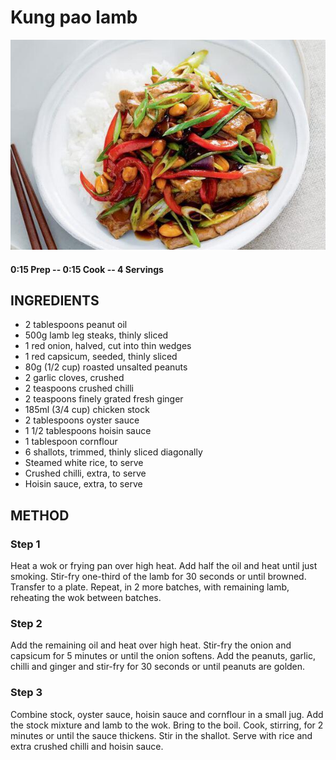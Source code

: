 # Kung pao lamb
![](https://raw.githubusercontent.com/fuzzwah/recipes/images/pics/Kung_pao_lamb.jpg)
#### 0:15 Prep -- 0:15 Cook -- 4 Servings
## INGREDIENTS
* 2 tablespoons peanut oil
* 500g lamb leg steaks, thinly sliced
* 1 red onion, halved, cut into thin wedges
* 1 red capsicum, seeded, thinly sliced
* 80g (1/2 cup) roasted unsalted peanuts
* 2 garlic cloves, crushed
* 2 teaspoons crushed chilli
* 2 teaspoons finely grated fresh ginger
* 185ml (3/4 cup) chicken stock
* 2 tablespoons oyster sauce
* 1 1/2 tablespoons hoisin sauce
* 1 tablespoon cornflour
* 6 shallots, trimmed, thinly sliced diagonally
* Steamed white rice, to serve
* Crushed chilli, extra, to serve
* Hoisin sauce, extra, to serve
## METHOD
### Step 1
Heat a wok or frying pan over high heat. Add half the oil and heat until just smoking. Stir-fry one-third of the lamb for 30 seconds or until browned. Transfer to a plate. Repeat, in 2 more batches, with remaining lamb, reheating the wok between batches.
### Step 2
Add the remaining oil and heat over high heat. Stir-fry the onion and capsicum for 5 minutes or until the onion softens. Add the peanuts, garlic, chilli and ginger and stir-fry for 30 seconds or until peanuts are golden.
### Step 3
Combine stock, oyster sauce, hoisin sauce and cornflour in a small jug. Add the stock mixture and lamb to the wok. Bring to the boil. Cook, stirring, for 2 minutes or until the sauce thickens. Stir in the shallot. Serve with rice and extra crushed chilli and hoisin sauce.
